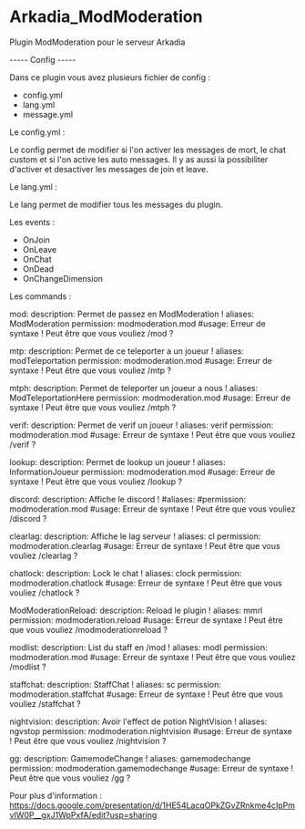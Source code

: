 # Arkadia_ModModeration
Plugin ModModeration pour le serveur Arkadia

----- Config -----

Dans ce plugin vous avez plusieurs fichier de config :

- config.yml
- lang.yml
- message.yml

Le config.yml :

Le config permet de modifier si l'on activer les messages de mort, le chat custom et si l'on active les auto messages.
Il y as aussi la possibiliter d'activer et desactiver les messages de join et leave.

Le lang.yml :

Le lang permet de modifier tous les messages du plugin.

Les events :

- OnJoin
- OnLeave
- OnChat
- OnDead
- OnChangeDimension

Les commands :

  mod:
    description: Permet de passez en ModModeration !
    aliases: ModModeration
    permission: modmoderation.mod
    #usage: Erreur de syntaxe ! Peut être que vous vouliez /mod ?

  mtp:
    description: Permet de ce teleporter a un joueur !
    aliases: modTeleportation
    permission: modmoderation.mod
    #usage: Erreur de syntaxe ! Peut être que vous vouliez /mtp <joueur> ?

  mtph:
    description: Permet de teleporter un joueur a nous !
    aliases: ModTeleportationHere
    permission: modmoderation.mod
    #usage: Erreur de syntaxe ! Peut être que vous vouliez /mtph <joueur> ?

  verif:
    description: Permet de verif un joueur !
    aliases: verif
    permission: modmoderation.mod
    #usage: Erreur de syntaxe ! Peut être que vous vouliez /verif <joueur> ?

  lookup:
    description: Permet de lookup un joueur !
    aliases: InformationJoueur
    permission: modmoderation.mod
    #usage: Erreur de syntaxe ! Peut être que vous vouliez /lookup <joueur> ?

  discord:
    description: Affiche le discord !
    #aliases:
    #permission: modmoderation.mod
    #usage: Erreur de syntaxe ! Peut être que vous vouliez /discord ?

  clearlag:
    description: Affiche le lag serveur !
    aliases: cl
    permission: modmoderation.clearlag
    #usage: Erreur de syntaxe ! Peut être que vous vouliez /clearlag ?

  chatlock:
    description: Lock le chat !
    aliases: clock
    permission: modmoderation.chatlock
    #usage: Erreur de syntaxe ! Peut être que vous vouliez /chatlock ?

  ModModerationReload:
    description: Reload le plugin !
    aliases: mmrl
    permission: modmoderation.reload
    #usage: Erreur de syntaxe ! Peut être que vous vouliez /modmoderationreload ?

  modlist:
    description: List du staff en /mod !
    aliases: modl
    permission: modmoderation.mod
    #usage: Erreur de syntaxe ! Peut être que vous vouliez /modlist ?

  staffchat:
    description: StaffChat !
    aliases: sc
    permission: modmoderation.staffchat
    #usage: Erreur de syntaxe ! Peut être que vous vouliez /staffchat ?

  nightvision:
    description: Avoir l'effect de potion NightVision !
    aliases: ngvstop
    permission: modmoderation.nightvision
    #usage: Erreur de syntaxe ! Peut être que vous vouliez /nightvision ?

  gg:
    description: GamemodeChange !
    aliases: gamemodechange
    permission: modmoderation.gamemodechange
    #usage: Erreur de syntaxe ! Peut être que vous vouliez /gg ?

Pour plus d'information : https://docs.google.com/presentation/d/1HE54LacqOPkZGvZRnkme4cIpPmvIW0P__gxJ1WpPxfA/edit?usp=sharing
